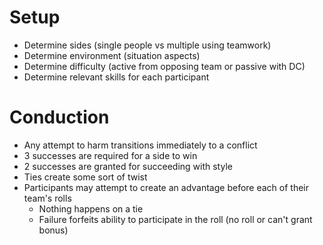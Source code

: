 # Setup

* Determine sides (single people vs multiple using teamwork)
* Determine environment (situation aspects)
* Determine difficulty (active from opposing team or passive with DC)
* Determine relevant skills for each participant

# Conduction

* Any attempt to harm transitions immediately to a conflict
* 3 successes are required for a side to win
* 2 successes are granted for succeeding with style
* Ties create some sort of twist
* Participants may attempt to create an advantage before each of their team's rolls
  * Nothing happens on a tie
  * Failure forfeits ability to participate in the roll (no roll or can't grant bonus)
